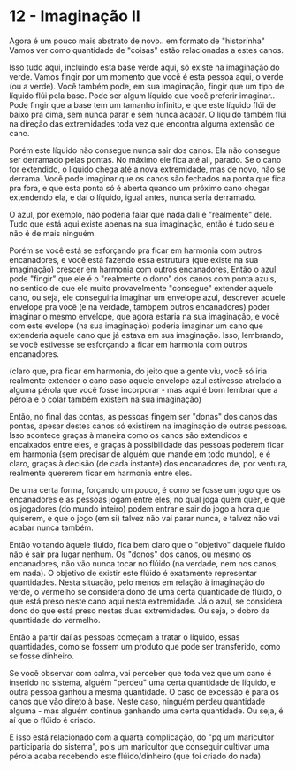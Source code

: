 # 12 - Imaginação II

Agora é um pouco mais abstrato de novo.. em formato de "historínha"
Vamos ver como quantidade de "coisas" estão relacionadas a estes canos.

Isso tudo aqui, incluindo esta base verde aqui, só existe na imaginação do verde.
Vamos fingir por um momento que você é esta pessoa aqui, o verde (ou a verde).
Você também pode, em sua imaginação, fingir que um tipo de líquido flúi pela base.
Pode ser algum líquido que você preferir imaginar..
Pode fingir que a base tem um tamanho infinito, e que este líquido flúi de baixo pra cima, sem nunca parar e sem nunca acabar.
O líquido também flúi na direção das extremidades toda vez que encontra alguma extensão de cano.

Porém este líquido não consegue nunca sair dos canos. Ela não consegue ser derramado pelas pontas.
No máximo ele fica até ali, parado. Se o cano for extendido, o líquido chega até a nova extremidade, mas de novo, não se derrama.
Você pode imaginar que os canos são fechados na ponta que fica pra fora, e que esta ponta só é aberta quando um próximo cano chegar extendendo ela, e daí o líquido, igual antes, nunca seria derramado.

O azul, por exemplo, não poderia falar que nada dali é "realmente" dele.
Tudo que está aqui existe apenas na sua imaginação, então é tudo seu e não é de mais ninguém.

Porém se você está se esforçando pra ficar em harmonia com outros encanadores, e você está fazendo essa estrutura (que existe na sua imaginação) crescer em harmonia com outros encanadores,
Então o azul pode "fingir" que ele é o "realmente o dono" dos canos com ponta azuis, no sentido de que ele muito provavelmente "consegue" extender aquele cano, ou seja, ele conseguiria imaginar um envelope azul, descrever aquele envelope pra você (e na verdade, tambpem outros encanadores) poder imaginar o mesmo envelope, que agora estaria na sua imaginação, e você com este evelope (na sua imaginação) poderia imaginar um cano que extenderia aquele cano que já estava em sua imaginação.
Isso, lembrando, se você estivesse se esforçando a ficar em harmonia com outros encanadores.

(claro que, pra ficar em harmonia, do jeito que a gente viu, você só iria realmente extender o cano caso aquele envelope azul estivesse atrelado a alguma pérola que você fosse incorporar - mas aqui é bom lembrar que a pérola e o colar também existem na sua imaginação)

Então, no final das contas, as pessoas fingem ser "donas" dos canos das pontas, apesar destes canos só existirem na imaginação de outras pessoas.
Isso acontece graças à maneira como os canos são extendidos e encaixados entre eles, e graças à possibilidade das pessoas poderem ficar em harmonia (sem precisar de alguém que mande em todo mundo), e é claro, graças à decisão (de cada instante) dos encanadores de, por ventura, realmente quererem ficar em harmonia entre eles.

De uma certa forma, forçando um pouco, é como se fosse um jogo que os encanadores e as pessoas jogam entre eles, no qual joga quem quer, e que os jogadores (do mundo inteiro) podem entrar e sair do jogo a hora que quiserem, e que o jogo (em si) talvez não vai parar nunca, e talvez não vai acabar nunca também.

Então voltando àquele fluido, fica bem claro que o "objetivo" daquele fluido não é sair pra lugar nenhum. Os "donos" dos canos, ou mesmo os encanadores, não vão nunca tocar no flúido (na verdade, nem nos canos, em nada).
O objetivo de existir este flúido é exatamente representar quantidades.
Nesta situação, pelo menos em relação à imaginação do verde, o vermelho se considera dono de uma certa quantidade de flúido, o que está preso neste cano aqui nesta extremidade.
Já o azul, se considera dono do que está preso nestas duas extremidades. Ou seja, o dobro da quantidade do vermelho.

Então a partir daí as pessoas começam a tratar o líquido, essas quantidades, como se fossem um produto que pode ser transferido, como se fosse dinheiro.

Se você observar com calma, vai perceber que toda vez que um cano é inserido no sistema, alguém "perdeu" uma certa quantidade de líquido, e outra pessoa ganhou a mesma quantidade.
O caso de excessão é para os canos que vão direto à base. Neste caso, ninguém perdeu quantidade alguma - mas alguém continua ganhando uma certa quantidade.
Ou seja, é aí que o flúido é criado. 

E isso está relacionado com a quarta complicação, do "pq um maricultor participaria do sistema",
pois um maricultor que conseguir cultivar uma pérola acaba recebendo este flúido/dinheiro (que foi criado do nada)
